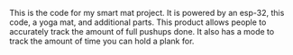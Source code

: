 This is the code for my smart mat project. It is powered by an esp-32, this code, a yoga mat, and additional parts. This product allows people to accurately track the amount of full pushups done. It also has a mode to track the amount of time you can hold a plank for.
